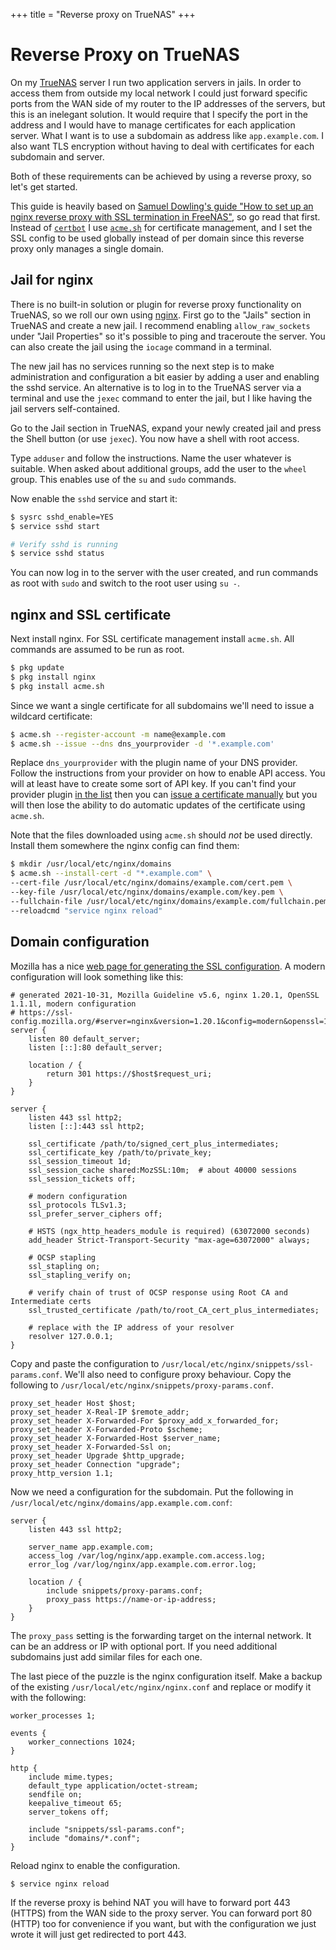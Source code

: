 +++
title = "Reverse proxy on TrueNAS"
+++
# Reverse Proxy on TrueNAS

On my [TrueNAS](https://www.truenas.com/) server I run two application servers in jails. In order to access them from outside my local network I could just forward specific ports from the WAN side of my router to the IP addresses of the servers, but this is an inelegant solution. It would require that I specify the port in the address and I would have to manage certificates for each application server. What I want is to use a subdomain as address like `app.example.com`. I also want TLS encryption without having to deal with certificates for each subdomain and server.

Both of these requirements can be achieved by using a reverse proxy, so let's get started.

This guide is heavily based on [Samuel Dowling's guide "How to set up an nginx reverse proxy with SSL termination in FreeNAS"](https://www.samueldowling.com/2020/01/18/nginx-reverse-proxy-freenas-ssl-tls/), so go read that first. Instead of [`certbot`](https://certbot.eff.org/) I use [`acme.sh`](https://github.com/acmesh-official/acme.sh) for certificate management, and I set the SSL config to be used globally instead of per domain since this reverse proxy only manages a single domain.


## Jail for nginx

There is no built-in solution or plugin for reverse proxy functionality on TrueNAS, so we roll our own using [nginx](https://nginx.org/en/). First go to the "Jails" section in TrueNAS and create a new jail. I recommend enabling `allow_raw_sockets` under "Jail Properties" so it's possible to ping and traceroute the server. You can also create the jail using the `iocage` command in a terminal.

The new jail has no services running so the next step is to make administration and configuration a bit easier by adding a user and enabling the sshd service. An alternative is to log in to the TrueNAS server via a terminal and use the `jexec` command to enter the jail, but I like having the jail servers self-contained.

Go to the Jail section in TrueNAS, expand your newly created jail and press the Shell button (or use `jexec`). You now have a shell with root access.

Type `adduser` and follow the instructions. Name the user whatever is suitable. When asked about additional groups, add the user to the `wheel` group. This enables use of the `su` and `sudo` commands.

Now enable the `sshd` service and start it:

```sh
$ sysrc sshd_enable=YES
$ service sshd start

# Verify sshd is running
$ service sshd status
```

You can now log in to the server with the user created, and run commands as root with `sudo` and switch to the root user using `su -`.


## nginx and SSL certificate

Next install nginx. For SSL certificate management install `acme.sh`. All commands are assumed to be run as root.

```sh
$ pkg update
$ pkg install nginx
$ pkg install acme.sh
```

Since we want a single certificate for all subdomains we'll need to issue a wildcard certificate:

```sh
$ acme.sh --register-account -m name@example.com
$ acme.sh --issue --dns dns_yourprovider -d '*.example.com'
```

Replace `dns_yourprovider` with the plugin name of your DNS provider. Follow the instructions from your provider on how to enable API access. You will at least have to create some sort of API key. If you can't find your provider plugin [in the list](https://github.com/acmesh-official/acme.sh/wiki/dnsapi) then you can [issue a certificate manually](https://github.com/acmesh-official/acme.sh#9-use-dns-manual-mode) but you will then lose the ability to do automatic updates of the certificate using `acme.sh`.

Note that the files downloaded using `acme.sh` should _not_ be used directly. Install them somewhere the nginx config can find them:

```sh
$ mkdir /usr/local/etc/nginx/domains
$ acme.sh --install-cert -d "*.example.com" \
--cert-file /usr/local/etc/nginx/domains/example.com/cert.pem \
--key-file /usr/local/etc/nginx/domains/example.com/key.pem \
--fullchain-file /usr/local/etc/nginx/domains/example.com/fullchain.pem \
--reloadcmd "service nginx reload"
```


## Domain configuration

Mozilla has a nice [web page for generating the SSL configuration](https://ssl-config.mozilla.org/). A modern configuration will look something like this:

```
# generated 2021-10-31, Mozilla Guideline v5.6, nginx 1.20.1, OpenSSL 1.1.1l, modern configuration
# https://ssl-config.mozilla.org/#server=nginx&version=1.20.1&config=modern&openssl=1.1.1l&guideline=5.6
server {
    listen 80 default_server;
    listen [::]:80 default_server;

    location / {
        return 301 https://$host$request_uri;
    }
}

server {
    listen 443 ssl http2;
    listen [::]:443 ssl http2;

    ssl_certificate /path/to/signed_cert_plus_intermediates;
    ssl_certificate_key /path/to/private_key;
    ssl_session_timeout 1d;
    ssl_session_cache shared:MozSSL:10m;  # about 40000 sessions
    ssl_session_tickets off;

    # modern configuration
    ssl_protocols TLSv1.3;
    ssl_prefer_server_ciphers off;

    # HSTS (ngx_http_headers_module is required) (63072000 seconds)
    add_header Strict-Transport-Security "max-age=63072000" always;

    # OCSP stapling
    ssl_stapling on;
    ssl_stapling_verify on;

    # verify chain of trust of OCSP response using Root CA and Intermediate certs
    ssl_trusted_certificate /path/to/root_CA_cert_plus_intermediates;

    # replace with the IP address of your resolver
    resolver 127.0.0.1;
}
```

Copy and paste the configuration to `/usr/local/etc/nginx/snippets/ssl-params.conf`. We'll also need to configure proxy behaviour. Copy the following to `/usr/local/etc/nginx/snippets/proxy-params.conf`.

```
proxy_set_header Host $host;
proxy_set_header X-Real-IP $remote_addr;
proxy_set_header X-Forwarded-For $proxy_add_x_forwarded_for;
proxy_set_header X-Forwarded-Proto $scheme;
proxy_set_header X-Forwarded-Host $server_name;
proxy_set_header X-Forwarded-Ssl on;
proxy_set_header Upgrade $http_upgrade;
proxy_set_header Connection "upgrade";
proxy_http_version 1.1;
```

Now we need a configuration for the subdomain. Put the following in `/usr/local/etc/nginx/domains/app.example.com.conf`:

```
server {
    listen 443 ssl http2;

    server_name app.example.com;
    access_log /var/log/nginx/app.example.com.access.log;
    error_log /var/log/nginx/app.example.com.error.log;

    location / {
        include snippets/proxy-params.conf;
        proxy_pass https://name-or-ip-address;
    }
}
```

The `proxy_pass` setting is the forwarding target on the internal network. It can be an address or IP with optional port. If you need additional subdomains just add similar files for each one.

The last piece of the puzzle is the nginx configuration itself. Make a backup of the existing `/usr/local/etc/nginx/nginx.conf` and replace or modify it with the following:

```
worker_processes 1;

events {
    worker_connections 1024;
}

http {
    include mime.types;
    default_type application/octet-stream;
    sendfile on;
    keepalive_timeout 65;
    server_tokens off;

    include "snippets/ssl-params.conf";
    include "domains/*.conf";
}
```

Reload nginx to enable the configuration.

```sh
$ service nginx reload
```

If the reverse proxy is behind NAT you will have to forward port 443 (HTTPS) from the WAN side to the proxy server. You can forward port 80 (HTTP) too for convenience if you want, but with the configuration we just wrote it will just get redirected to port 443.
